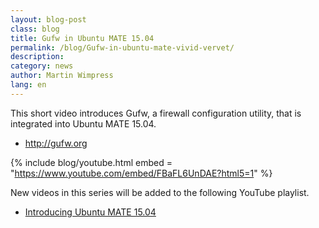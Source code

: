 ```yaml
---
layout: blog-post
class: blog
title: Gufw in Ubuntu MATE 15.04
permalink: /blog/Gufw-in-ubuntu-mate-vivid-vervet/
description:
category: news
author: Martin Wimpress
lang: en
---
```


This short video introduces Gufw, a firewall configuration utility, that is integrated into Ubuntu MATE 15.04.

  * <http://gufw.org>

{% include blog/youtube.html
    embed = "https://www.youtube.com/embed/FBaFL6UnDAE?html5=1"
%}

New videos in this series will be added to the following YouTube playlist.

  * [Introducing Ubuntu MATE 15.04](https://www.youtube.com/playlist?list=PLE6KGGrWCFf0-7sVeKHpddNGUPCYTclBR)
